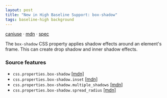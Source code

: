 ```yaml
---
layout: post
title: "New in High Baseline Support: box-shadow"
tags: baseline-high background
---
```


[caniuse](https://caniuse.com/?search=box-shadow) · [mdn](https://developer.mozilla.org/en-US/search?q=box-shadow) · [spec](https://drafts.csswg.org/css-backgrounds-3/#box-shadow)

The `box-shadow` CSS property applies shadow effects around an element's frame. This can create drop shadow and inner shadow effects.

### Source features

- ``css.properties.box-shadow`` [[mdn]](https://developer.mozilla.org/en-US/search?q=css.properties.box-shadow)
- ``css.properties.box-shadow.inset`` [[mdn]](https://developer.mozilla.org/en-US/search?q=css.properties.box-shadow.inset)
- ``css.properties.box-shadow.multiple_shadows`` [[mdn]](https://developer.mozilla.org/en-US/search?q=css.properties.box-shadow.multiple_shadows)
- ``css.properties.box-shadow.spread_radius`` [[mdn]](https://developer.mozilla.org/en-US/search?q=css.properties.box-shadow.spread_radius)

